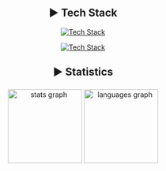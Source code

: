 <div align="center">

## ► Tech Stack

[![Tech Stack](https://skillicons.dev/icons?i=git,linux,arch,debian,bash,vim,neovim,c,cpp,cs,unity&perline=11&theme=dark)](https://skillicons.dev)

[![Tech Stack](https://skillicons.dev/icons?i=js,ts,html,css,java,py&perline=9&theme=dark)](https://skillicons.dev)

## ► Statistics
<!---
<a href="https://github.com/oakoudad/badge42">
  <img src="https://badge.mediaplus.ma/darkblue/mrouves?1337Badge=off&UM6P=off" alt="mrouves's 42 stats" />
</a>
--->

###

<div align="center">
  <img src="https://github-readme-stats.vercel.app/api?username=MykleR&hide_title=false&hide_rank=false&show_icons=true&include_all_commits=true&count_private=true&disable_animations=false&theme=dark&bg_color=30,090a0c,303b51&title_color=fff&text_color=fff&locale=en&hide_border=false&order=1" height="150" alt="stats graph"  />
  <img src="https://github-readme-stats.vercel.app/api/top-langs?username=MykleR&locale=en&hide_title=false&layout=compact&card_width=320&langs_count=5&theme=dark&bg_color=30,090a0c,303b51&title_color=fff&text_color=fff&hide_border=false&order=2" height="150" alt="languages graph"  />
</div>

###
